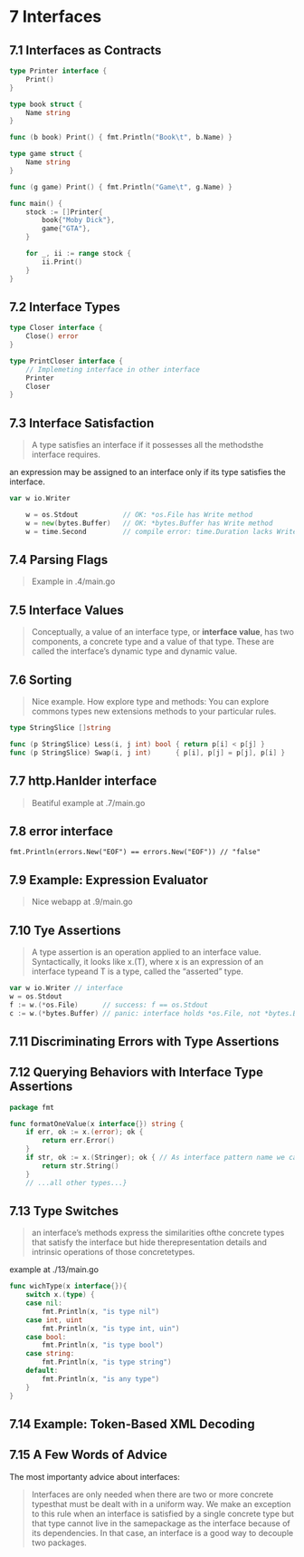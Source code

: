 # 7 Interfaces

## 7.1 Interfaces as Contracts

```go
type Printer interface {
    Print()
}

type book struct {
    Name string
}

func (b book) Print() { fmt.Println("Book\t", b.Name) }

type game struct {
    Name string
}

func (g game) Print() { fmt.Println("Game\t", g.Name) }

func main() {
    stock := []Printer{
        book{"Moby Dick"},
        game{"GTA"},
    }

    for _, ii := range stock {
        ii.Print()
    }
}
```

## 7.2 Interface Types

```go
type Closer interface {
    Close() error
}

type PrintCloser interface {
    // Implemeting interface in other interface
    Printer
    Closer
}
```

## 7.3 Interface Satisfaction

> A type satisfies an interface if it possesses all the methodsthe interface requires.

an expression may be assigned to an interface only if its type satisfies the interface.

```go
var w io.Writer

    w = os.Stdout           // OK: *os.File has Write method
    w = new(bytes.Buffer)   // OK: *bytes.Buffer has Write method
    w = time.Second         // compile error: time.Duration lacks Write method
```

## 7.4 Parsing Flags

> Example in .4/main.go

## 7.5 Interface Values

> Conceptually, a value of an interface type, or **interface value**, has two components, a concrete type and a value of that type.
> These are called the interface’s dynamic type and dynamic value.

## 7.6 Sorting

> Nice example. How explore type and methods:
> You can explore commons types new extensions methods to your particular rules.

```go
type StringSlice []string

func (p StringSlice) Less(i, j int) bool { return p[i] < p[j] }
func (p StringSlice) Swap(i, j int)      { p[i], p[j] = p[j], p[i] }
```

## 7.7 http.Hanlder interface

> Beatiful example at .7/main.go

## 7.8 error interface

`fmt.Println(errors.New("EOF") == errors.New("EOF")) // "false"`

## 7.9 Example: Expression Evaluator

> Nice webapp at .9/main.go

## 7.10 Tye Assertions

> A type assertion is an operation applied to an interface value.
> Syntactically, it looks like x.(T), where x is an expression of an interface typeand T is a type, called the “asserted” type.

```go
var w io.Writer // interface
w = os.Stdout
f := w.(*os.File)      // success: f == os.Stdout
c := w.(*bytes.Buffer) // panic: interface holds *os.File, not *bytes.Buffer
```

## 7.11 Discriminating Errors with Type Assertions

## 7.12 Querying Behaviors with Interface Type Assertions

```go
package fmt

func formatOneValue(x interface{}) string {
    if err, ok := x.(error); ok {
        return err.Error()
    }
    if str, ok := x.(Stringer); ok { // As interface pattern name we can propose that `type Stringer interface {String() string}`
        return str.String()
    }
    // ...all other types...}
```

## 7.13 Type Switches

> an interface’s methods express the similarities ofthe concrete types that satisfy the interface but hide therepresentation details and intrinsic operations of those concretetypes.

example at ./13/main.go

```go
func wichType(x interface{}){
    switch x.(type) {
    case nil:
        fmt.Println(x, "is type nil")
    case int, uint
        fmt.Println(x, "is type int, uin")
    case bool:
        fmt.Println(x, "is type bool")
    case string:
        fmt.Println(x, "is type string")
    default:
        fmt.Println(x, "is any type")
    }
}
```

## 7.14 Example: Token-Based XML Decoding

## 7.15 A Few Words of Advice

The most importanty advice about interfaces:
> Interfaces are only needed when there are two or more concrete typesthat must be dealt with in a uniform way.
> We make an exception to this rule when an interface is satisfied by a single concrete type but that type cannot live in the samepackage as the interface because of its dependencies.
> In that case, an interface is a good way to decouple two packages.
